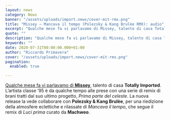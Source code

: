 ```yaml
---
layout: news
category: News
banner: "/assets/uploads/import.news/cover-mit-rmx.png"
title: "Missey – Mancava il tempo (Polezsky & Kang Brulèe RMX): audio"
excerpt: "Qualche mese fa vi parlavamo di Missey, talento di casa Totally Imported. L’artista classe ’95 è da qualche tempo alle prese con una serie di remix di brani tratti dal suo ultimo progetto, Prima parte del celeste. La nuova release la vede collaborare con Polezsky & Kang Brulèe, per una riedizione della atmosfere eclettiche e [&hellip"
quote: ""
description: "Qualche mese fa vi parlavamo di Missey, talento di casa Totally Imported. L’artista classe ’95 è da qualche tempo alle prese con una serie di remix di brani tratti dal suo ultimo progetto, Prima parte del celeste. La nuova release la vede collaborare con Polezsky & Kang Brulèe, per una riedizione della atmosfere eclettiche e [&hellip"
keywords: ""
date: 2020-07-31T00:00:00.000+01:00
author: "Riccardo Primavera"
cover: "/assets/uploads/import.news/cover-mit-rmx.png"
pagination:
  enabled: true

---
```


[Qualche mese fa vi parlavamo di **Missey**](https://hotmc.com/missey-lintervista/), talento di casa **Totally Imported**. L’artista classe ’95 è da qualche tempo alle prese con una serie di remix di brani tratti dal suo ultimo progetto, _Prima parte del celeste_. La nuova release la vede collaborare con **Polezsky & Kang Brulèe**, per una riedizione della atmosfere eclettiche e rilassate di _Mancava il tempo_, che segue il remix di _Luci prima_ curato da **Machweo**.